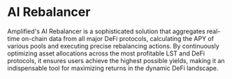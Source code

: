 # AI Rebalancer

Amplified's AI Rebalancer is a sophisticated solution that aggregates real-time on-chain data from all major DeFi protocols, calculating the APY of various pools and executing precise rebalancing actions. By continuously optimizing asset allocations across the most profitable LST and DeFi protocols, it ensures users achieve the highest possible yields, making it an indispensable tool for maximizing returns in the dynamic DeFi landscape.
